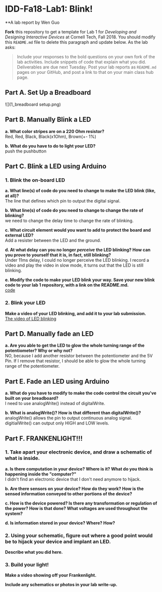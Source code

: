 # IDD-Fa18-Lab1: Blink!

**A lab report by Wen Guo


**Fork** this repository to get a template for Lab 1 for *Developing and Designing Interactive Devices* at Cornell Tech, Fall 2018. You should modify this `README.md` file to delete this paragraph and update below. As the lab asks:

> Include your responses to the bold questions on your own fork of the lab activities. Include snippets of code that explain what you did. Deliverables are due next Tuesday. Post your lab reports as `README.md` pages on your GitHub, and post a link to that on your main class hub page.


## Part A. Set Up a Breadboard

![](1_breadboard setup.png)

## Part B. Manually Blink a LED

**a. What color stripes are on a 220 Ohm resistor?**
 <br> Red, Red, Black, Black(x1Ohm), Brown(+- 1%)
 
**b. What do you have to do to light your LED?**
<br>push the pushbutton


## Part C. Blink a LED using Arduino

### 1. Blink the on-board LED

**a. What line(s) of code do you need to change to make the LED blink (like, at all)?**
<br> The line that defines which pin to output the digital signal. 


**b. What line(s) of code do you need to change to change the rate of blinking?**
<br> we need to change the delay time to change the rate of blinking.

**c. What circuit element would you want to add to protect the board and external LED?**
<br> Add a resister between the LED and the ground.
 
**d. At what delay can you no longer *perceive* the LED blinking? How can you prove to yourself that it is, in fact, still blinking?**
<br> Under 11ms delay, I could no longer perceive the LED blinking. I record a video and play the video in slow mode, it turns out that the LED is still blinking.

**e. Modify the code to make your LED blink your way. Save your new blink code to your lab 1 repository, with a link on the README.md.**
<br> [code](./blink_LED/blink_LED.ino)

### 2. Blink your LED

**Make a video of your LED blinking, and add it to your lab submission.**
<br>[The video of LED blinking](https://www.youtube.com/watch?v=crcuLZ_6DvA)


## Part D. Manually fade an LED

**a. Are you able to get the LED to glow the whole turning range of the potentiometer? Why or why not?**
<br> NO, because I add another resistor between the potentiometer and the 5V Pin. If I remove that resistor, I should be able to glow the whole turning range of the potentiometer. 

## Part E. Fade an LED using Arduino

**a. What do you have to modify to make the code control the circuit you've built on your breadboard?**
<br> I need to use analogWrite() instead of digitalWrite. 

**b. What is analogWrite()? How is that different than digitalWrite()?**
<br> analogWrite() allows the pin to output continuous analog signal. digitialWrite() can output only HIGH and LOW levels.

## Part F. FRANKENLIGHT!!!

### 1. Take apart your electronic device, and draw a schematic of what is inside. 

**a. Is there computation in your device? Where is it? What do you think is happening inside the "computer?"**
<br> I didn't find an electronic device that I don't need anymore to hijack.

**b. Are there sensors on your device? How do they work? How is the sensed information conveyed to other portions of the device?**

**c. How is the device powered? Is there any transformation or regulation of the power? How is that done? What voltages are used throughout the system?**

**d. Is information stored in your device? Where? How?**

### 2. Using your schematic, figure out where a good point would be to hijack your device and implant an LED.

**Describe what you did here.**

### 3. Build your light!

**Make a video showing off your Frankenlight.**

**Include any schematics or photos in your lab write-up.**

